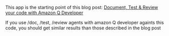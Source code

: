 This app is the starting point of this blog post:
[Document, Test & Review your code with Amazon Q Developer](https://dev.to/welcloud-io/test-review-document-your-code-with-amazon-q-developer-19cf)

If you use /doc, /test, /review agents with amazon Q developer againts this code, you should get similar results than those described in the blog post
